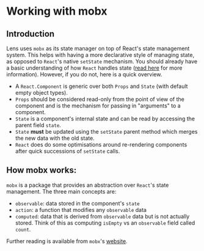 # Working with mobx

## Introduction

Lens uses `mobx` as its state manager on top of React's state management system.
This helps with having a more declarative style of managing state, as opposed to `React`'s native `setState` mechanism.
You should already have a basic understanding of how `React` handles state ([read here](https://reactjs.org/docs/faq-state.html) for more information).
However, if you do not, here is a quick overview.

- A `React.Component` is generic over both `Props` and `State` (with default empty object types).
- `Props` should be considered read-only from the point of view of the component and is the mechanism for passing in "arguments" to a component.
- `State` is a component's internal state and can be read by accessing the parent field `state`.
- `State` **must** be updated using the `setState` parent method which merges the new data with the old state.
- `React` does do some optimisations around re-rendering components after quick successions of `setState` calls.

## How mobx works:

`mobx` is a package that provides an abstraction over `React`'s state management. The three main concepts are:
- `observable`: data stored in the component's `state`
- `action`: a function that modifies any `observable` data
- `computed`: data that is derived from `observable` data but is not actually stored. Think of this as computing `isEmpty` vs an `observable` field called `count`.

Further reading is available from `mobx`'s [website](https://mobx.js.org/the-gist-of-mobx.html).
